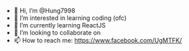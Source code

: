 - 👋 Hi, I’m @Hung7998
- 👀 I’m interested in learning coding (ofc)
- 🌱 I’m currently learning ReactJS
- 💞️ I’m looking to collaborate on 
- 📫 How to reach me:
    <Facebook>https://www.facebook.com/UgMTFK/</Facebook>


<!---
Hung7998/Hung7998 is a ✨ special ✨ repository because its `README.md` (this file) appears on your GitHub profile.
You can click the Preview link to take a look at your changes.
--->
